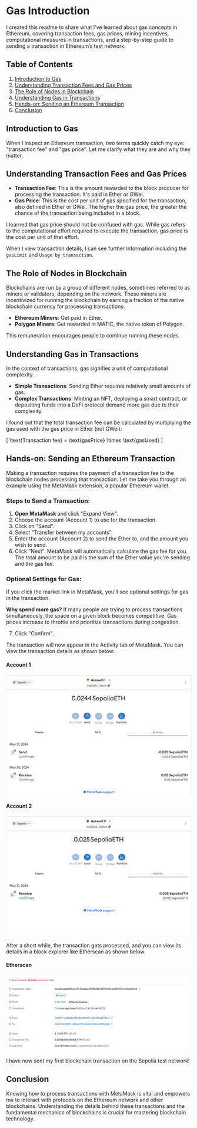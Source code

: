 # Gas Introduction

I created this readme to share what I've learned about gas concepts in Ethereum, covering transaction fees, gas prices, mining incentives, computational measures in transactions, and a step-by-step guide to sending a transaction in Ethereum’s test network.

## Table of Contents

1. [Introduction to Gas](#introduction-to-gas)
2. [Understanding Transaction Fees and Gas Prices](#understanding-transaction-fees-and-gas-prices)
3. [The Role of Nodes in Blockchain](#the-role-of-nodes-in-blockchain)
4. [Understanding Gas in Transactions](#understanding-gas-in-transactions)
5. [Hands-on: Sending an Ethereum Transaction](#hands-on-sending-an-ethereum-transaction)
6. [Conclusion](#conclusion)

## Introduction to Gas

When I inspect an Ethereum transaction, two terms quickly catch my eye: "transaction fee" and "gas price". Let me clarify what they are and why they matter.

## Understanding Transaction Fees and Gas Prices

- **Transaction Fee**: This is the amount rewarded to the block producer for processing the transaction. It's paid in Ether or GWei.
- **Gas Price**: This is the cost per unit of gas specified for the transaction, also defined in Ether or GWei. The higher the gas price, the greater the chance of the transaction being included in a block.

I learned that gas price should not be confused with gas. While gas refers to the computational effort required to execute the transaction, gas price is the cost per unit of that effort.

When I view transaction details, I can see further information including the `gasLimit` and `Usage by transaction`.

## The Role of Nodes in Blockchain

Blockchains are run by a group of different nodes, sometimes referred to as miners or validators, depending on the network. These miners are incentivized for running the blockchain by earning a fraction of the native blockchain currency for processing transactions.

- **Ethereum Miners**: Get paid in Ether.
- **Polygon Miners**: Get rewarded in MATIC, the native token of Polygon.

This remuneration encourages people to continue running these nodes.

## Understanding Gas in Transactions

In the context of transactions, gas signifies a unit of computational complexity.

- **Simple Transactions**: Sending Ether requires relatively small amounts of gas.
- **Complex Transactions**: Minting an NFT, deploying a smart contract, or depositing funds into a DeFi protocol demand more gas due to their complexity.

I found out that the total transaction fee can be calculated by multiplying the gas used with the gas price in Ether (not GWei):

\[ \text{Transaction fee} = \text{gasPrice} \times \text{gasUsed} \]

## Hands-on: Sending an Ethereum Transaction

Making a transaction requires the payment of a transaction fee to the blockchain nodes processing that transaction. Let me take you through an example using the MetaMask extension, a popular Ethereum wallet.

### Steps to Send a Transaction:

1. **Open MetaMask** and click "Expand View".
2. Choose the account (Account 1) to use for the transaction.
3. Click on "Send".
4. Select "Transfer between my accounts".
5. Enter the account (Account 2) to send the Ether to, and the amount you wish to send.
6. Click "Next". MetaMask will automatically calculate the gas fee for you. The total amount to be paid is the sum of the Ether value you're sending and the gas fee.

### Optional Settings for Gas:

If you click the market link in MetaMask, you'll see optional settings for gas in the transaction.

**Why spend more gas?**
If many people are trying to process transactions simultaneously, the space on a given block becomes competitive. Gas prices increase to throttle and prioritize transactions during congestion.

7. Click "Confirm".

The transaction will now appear in the Activity tab of MetaMask. You can view the transaction details as shown below:

#### Account 1
![Account 1](https://github.com/jason-victor1/Gas-Intro/blob/main/Account1.png?raw=true)

#### Account 2
![Account 2](https://github.com/jason-victor1/Gas-Intro/blob/main/Account2.png?raw=true)

After a short while, the transaction gets processed, and you can view its details in a block explorer like Etherscan as shown below.

#### Etherscan
![Etherscan](https://github.com/jason-victor1/Gas-Intro/blob/main/etherscan.png?raw=true)

I have now sent my first blockchain transaction on the Sepolia test network!

## Conclusion

Knowing how to process transactions with MetaMask is vital and empowers me to interact with protocols on the Ethereum network and other blockchains. Understanding the details behind these transactions and the fundamental mechanics of blockchains is crucial for mastering blockchain technology.



